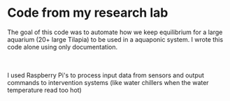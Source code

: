 # Code from my research lab
The goal of this code was to automate how we keep equilibrium for a large aquarium (20+ large Tilapia) to be used in a aquaponic system. I wrote this code alone using only documentation. <br><br><br>


I used Raspberry Pi's to process input data from sensors and output commands to intervention systems (like water chillers when the water temperature read too hot)

